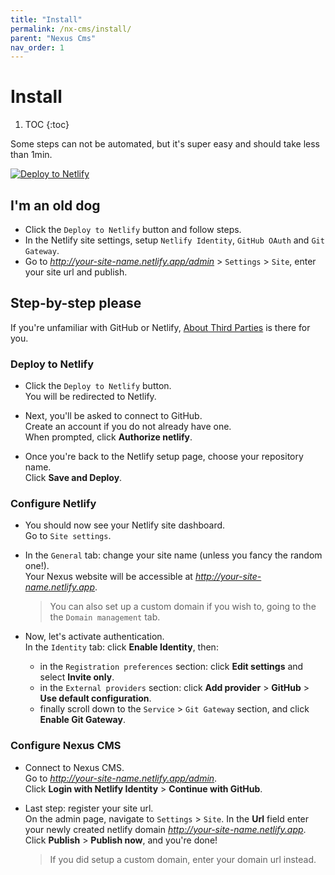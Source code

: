 ```yaml
---
title: "Install"
permalink: /nx-cms/install/
parent: "Nexus Cms"
nav_order: 1
---
```


# Install

1. TOC
   {:toc}

Some steps can not be automated, but it's super easy and should take less than 1min. 

<a target="_blank" href="https://app.netlify.com/start/deploy?repository=https://github.com/I-is-as-I-does/Nexus-CMS"><img src="https://www.netlify.com/img/deploy/button.svg" alt="Deploy to Netlify"></a>

## I'm an old dog

- Click the `Deploy to Netlify` button and follow steps.
- In the Netlify site settings, setup `Netlify Identity`, `GitHub OAuth` and `Git Gateway`.
- Go to *http://your-site-name.netlify.app/admin* > `Settings` > `Site`, enter your site url and publish.

## Step-by-step please

If you're unfamiliar with GitHub or Netlify, [About Third Parties](#about-third-parties) is there for you.

### Deploy to Netlify

- Click the `Deploy to Netlify` button.  
  You will be redirected to Netlify.

- Next, you'll be asked to connect to GitHub.   
  Create an account if you do not already have one.  
  When prompted, click **Authorize netlify**.

- Once you're back to the Netlify setup page, choose your repository name.  
  Click **Save and Deploy**.

### Configure Netlify

- You should now see your Netlify site dashboard.  
  Go to `Site settings`. 

- In the `General` tab: change your site name (unless you fancy the random one!).  
  Your Nexus website will be accessible at *http://your-site-name.netlify.app*.
  > You can also set up a custom domain if you wish to, going to the the `Domain management` tab.

- Now, let's activate authentication.  
  In the `Identity` tab: click **Enable Identity**, then:
  - in the `Registration preferences` section: click **Edit settings** and select **Invite only**.
  - in the `External providers` section: click **Add provider** > **GitHub** > **Use default configuration**.
  - finally scroll down to the `Service` > `Git Gateway` section, and click **Enable Git Gateway**.	

### Configure  Nexus CMS

- Connect to Nexus CMS.  
  Go to *http://your-site-name.netlify.app/admin*.  
  Click **Login with Netlify Identity** > **Continue with GitHub**.
  
- Last step: register your site url.  
  On the admin page, navigate to `Settings` > `Site`.
  In the **Url** field enter your newly created netlify domain *http://your-site-name.netlify.app*.  
  Click **Publish** > **Publish now**, and you're done!
  > If you did setup a custom domain, enter your domain url instead.